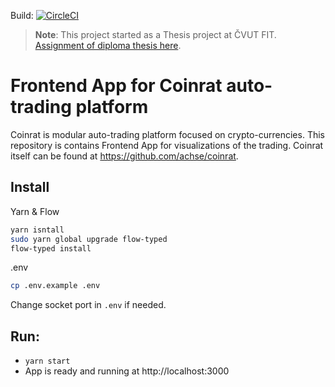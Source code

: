 Build: [![CircleCI](https://circleci.com/gh/Achse/coinrat_ui.svg?style=svg&circle-token=9fe64fcd447bc71baf0a465a3f6c14ccebb858ca)](https://circleci.com/gh/Achse/coinrat_ui)

> **Note**: This project started as a Thesis project at ČVUT FIT. [Assignment of diploma thesis here](https://github.com/Achse/coinrat/blob/master/docs/cvut.md).

# Frontend App for Coinrat auto-trading platform

Coinrat is modular auto-trading platform focused on crypto-currencies. This repository is contains Frontend App for
visualizations of the trading. Coinrat itself can be found at https://github.com/achse/coinrat.

## Install
Yarn & Flow
```bash
yarn isntall
sudo yarn global upgrade flow-typed
flow-typed install
```

.env
```bash
cp .env.example .env
```
Change socket port in `.env` if needed.

## Run:
* `yarn start`
* App is ready and running at http://localhost:3000
